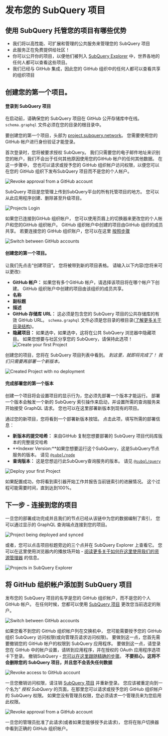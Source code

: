 # 发布您的 SubQuery 项目

## 使用 SubQuery 托管您的项目有哪些优势
- 我们将以高性能、可扩展和管理的公共服务来管理您的 SubQuery 项目
- 此服务正在免费提供给社区！
- 你可以公开你的项目，以便他们被列入 [SubQuery Explorer](https://explorer.subquery.network) 中，世界各地的任何人都可以查看这些项目。
- 我们已经与 GitHub 集成，因此您的 GitHub 组织中的任何人都可以查看共享的组织项目

## 创建您的第一个项目。

#### 登录到 SubQuery 项目

在启动前，请确保您的 SubQuery 项目在 GitHub 公开存储库中在线。 `schema.graphql` 文件必须在您的目录的根目录中。

要创建您的第一个项目，头部为 [project.subquery.network](https://project.subquery.network)。 您需要使用您的 GitHub 帐户进行身份验证才能登录。

首次登录时，您将被要求授权 SubQuery。 我们只需要您的电子邮件地址来识别您的帐户，我们不会出于任何其他原因使用您的GitHub 帐户的任何其他数据。 在这一步骤中， 您也可以请求或授予您的 GitHub 组织帐户访问权限，以便您可以在您的 GitHub 组织下发布SubQuery 项目而不是您的个人帐户。

![Revoke approval from a GitHub account](/assets/img/project_auth_request.png)

SubQuery 项目是您管理上传到SubQuery平台的所有托管项目的地方。 您可以从此应用程序创建、删除甚至升级项目。

![Projects Login](/assets/img/projects-dashboard.png)

如果您已连接到GitHub 组织帐户， 您可以使用页眉上的切换器来更改您的个人帐户和您的GitHub 组织帐户。 GitHub 组织帐户中创建的项目由GitHub 组织的成员共享。 若要连接您的 GitHub 组织账户，您可以在这里 [按照步骤](#add-github-organization-account-to-subquery-projects)

![Switch between GitHub accounts](/assets/img/projects-account-switcher.png)

#### 创建您的第一个项目。

让我们先点击“创建项目”。 您将被带到新的项目表格。 请输入以下内容(您将来可以更改):
- **GitHub 帐户：** 如果您有多个GitHub 帐户，请选择该项目将在哪个帐户下创建。 GitHub 组织账户中创建的项目由该组织的成员共享。
- **名称**
- **副标题**
- **描述**
- **GitHub 存储库 URL：** 这必须是包含您的 SubQuery 项目的公共存储库的有效 GitHub URL。 `schema.graphql` 文件必须是您目录的根目录([了解更多关于目录结构](../create/introduction.md#directory-structure))。
- **隐藏项目：** 如果选中，如果选中，这将在公共 SubQuery 浏览器中隐藏项目。 如果您想要与社区分享您的 SubQuery，请保持此选项！ ![Create your first Project](/assets/img/projects-create.png)

创建您的项目，您将在 SubQuery 项目列表中看到。 *到这里，就即将完成了！ 我们只需要再部署一个新版本。*

![Created Project with no deployment](/assets/img/projects-no-deployment.png)

#### 完成部署您的第一个版本

创建一个项目将会设置项目的显示行为，您必须先部署一个版本才能运行。 部署一个版本会触发一个新的 SubQuery 索引操作来启动，并设置所需的查询服务来开始接受 GraphQL 请求。 您也可以在这里部署新版本到现有的项目。

通过您的新项目，您将看到一个部署新版本按钮。 点击此项，填写所需的部署信息：
- **新版本的提交哈希：** 来自GitHub 复制您想要部署的 SubQuery 项目代码库版本的完整提交哈希
- **Indexer Version:**如果您想要运行这个SubQuery，这是SubQuery节点服务的版本。 请见 [`@subql/node`](https://www.npmjs.com/package/@subql/node)
- **查询版本：** 这是您想运行此SubQuery查询服务的版本。 请见 [`@subql/query`](https://www.npmjs.com/package/@subql/query)

![Deploy your first Project](https://static.subquery.network/media/projects/projects-first-deployment.png)

如果配置成功，你将看到索引器开始工作并报告当前链索引的进展情况。 这个过程可能需要时间，直到达到100%。

## 下一步 - 连接到您的项目
一旦您的部署成功完成并且我们的节点已经从该链中为您的数据编制了索引， 您可以通过显示的 GraphQL 查询端点连接到您的项目。

![Project being deployed and synced](/assets/img/projects-deploy-sync.png)

或者，您可以点击项目标题旁边的三个点并在 SubQuery Explorer 上查看它。 您可以在这里使用浏览器内的播放场开始 - [阅读更多关于如何在这里使用我们的资源管理器](../query/query.md) 的信息。

![Projects in SubQuery Explorer](/assets/img/projects-explorer.png)

## 将 GitHub 组织帐户添加到 SubQuery 项目

发布您的 SubQuery 项目的名字是您的 GitHub 组织帐户，而不是您的个人GitHub 帐户。 在任何时候，您都可以使用 [SubQuery 项目](https://project.subquery.network) 更改您当前选定的账户。

![Switch between GitHub accounts](/assets/img/projects-account-switcher.png)

如果您看不到您的 GitHub 组织帐户列在交换机中， 您可能需要授予您的 GitHub 组织 SubQuery 访问权限(或向管理员请求访问权限)。 要做到这一点，您首先需要撤销您的 GitHub 帐户的权限到 SubQuery 应用程序。 要做到这一点，请登录您在 GitHub 中的帐户设置，请转到应用程序，并在授权的 OAuth 应用程序选项卡下登录。 撤销SubQuery - [您可以在这里跟随精确的步骤](https://docs.github.com/en/github/authenticating-to-github/keeping-your-account-and-data-secure/reviewing-your-authorized-applications-oauth)。 **不要担心，这将不会删除您的 SubQuery 项目，并且您不会丢失任何数据**

![Revoke access to GitHub account](/assets/img/project_auth_revoke.png)

一旦您撤销访问权限，请注销 [SubQuery 项目](https://project.subquery.network) 并重新登录。 您应该被重定向到一个名为“ *授权 SubQuery* 的页面，在那里您可以请求或授予您的 GitHub 组织帐户的 SubQuery 权限。 如果您没有管理员权限，您必须请求一个管理员来为您启用此权限。

![Revoke approval from a GitHub account](/assets/img/project_auth_request.png)

一旦您的管理员批准了此请求(或者如果您能够授予此请求)， 您将在账户切换器中看到正确的 GitHub 组织帐户。